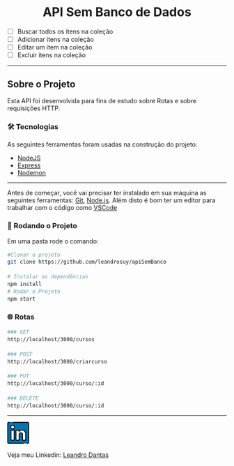 <h1 style="text-align: center; font-weight: bold;">API Sem Banco de Dados</h1>

- [ ] Buscar todos os itens na coleção
- [ ] Adicionar itens na coleção
- [ ] Editar um item na coleção
- [ ] Excluir itens na coleção

---

## Sobre o Projeto

Esta API foi desenvolvida para fins de estudo sobre Rotas e sobre requisições HTTP.

### 🛠 Tecnologias

As seguintes ferramentas foram usadas na construção do projeto:

- [NodeJS](https://nodejs.org/en/)
- [Express](https://www.npmjs.com/package/express)
- [Nodemon](https://www.npmjs.com/package/nodemon)

---

Antes de começar, você vai precisar ter instalado em sua máquina as seguintes ferramentas:
[Git](https://git-scm.com), [Node.js](https://nodejs.org/en/).
Além disto é bom ter um editor para trabalhar com o código como [VSCode](https://code.visualstudio.com/)

### 🎲 Rodando o Projeto

Em uma pasta rode o comando:

```bash
#Clonar o projeto
git clone https://github.com/leandrosuy/apiSemBanco

# Instalar as dependências
npm install
# Rodar o Projeto
npm start
```
### 🌐 Rotas 

```bash
### GET
http://localhost/3000/cursos

### POST
http://localhost/3000/criarcurso

### PUT
http://localhost/3000/curso/:id

### DELETE
http://localhost/3000/curso/:id
```

---

<a href="https://raw.githubusercontent.com/ARTHURPC03/Proffy-FullStack/master/github/linkedin.png">
<img src="https://raw.githubusercontent.com/ARTHURPC03/Proffy-FullStack/master/github/linkedin.png" alt="linkedin" height="50"></a>
<br />

Veja meu Linkedin: [Leandro Dantas](https://www.linkedin.com/in/leandro-dantas-1959b711b/)